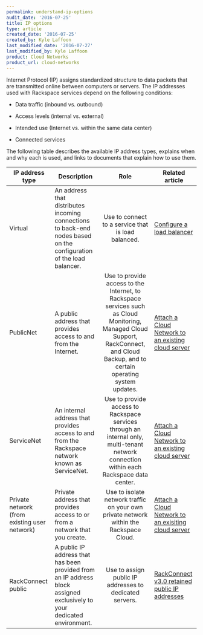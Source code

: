 ```yaml
---
permalink: understand-ip-options
audit_date: '2016-07-25'
title: IP options
type: article
created_date: '2016-07-25'
created_by: Kyle Laffoon
last_modified_date: '2016-07-27'
last_modified_by: Kyle Laffoon
product: Cloud Networks
product_url: cloud-networks
---
```


Internet Protocol (IP) assigns standardized structure to data packets that are transmitted online between computers or servers. The IP addresses used with Rackspace services depend on the following conditions:

- Data traffic (inbound vs. outbound)

- Access levels (internal vs. external)

- Intended use (Internet vs. within the same data center)

- Connected services

The following table describes the available IP address types, explains when and why each is used, and links to documents that explain how to use them.


IP address type | Description | Role | Related article
--- | --- | :---: | ---
Virtual | An address that distributes incoming connections to back-end nodes based on the configuration of the load balancer. | Use to connect to a service that is load balanced. | [Configure a load balancer](/support/how-to/configure-a-load-balancer/)
PublicNet | A public address that provides access to and from the Internet. | Use to provide access to the Internet, to Rackspace services such as Cloud Monitoring, Managed Cloud Support, RackConnect, and Cloud Backup, and to certain operating system updates. |[Attach a Cloud Network to an existing cloud server](/support/how-to/attach-a-cloud-network-to-an-existing-cloud-server/)
ServiceNet | An internal address that provides access to and from the Rackspace network known as ServiceNet. | Use to provide access to Rackspace services through an internal only, multi-tenant network connection within each Rackspace data center. | [Attach a Cloud Network to an existing cloud server](/support/how-to/attach-a-cloud-network-to-an-existing-cloud-server/)
Private network (from existing user network) | Private address that provides access to or from a network that you create. | Use to isolate network traffic on your own private network within the Rackspace Cloud. | [Attach a Cloud Network to an exisiting cloud server](/support/how-to/attach-a-cloud-network-to-an-existing-cloud-server/)
RackConnect public | A public IP address that has been provided from an IP address block assigned exclusively to your dedicated environment. | Use to assign public IP addresses to dedicated servers. | [RackConnect v3.0 retained public IP addresses](/support/how-to/rackconnect-v30-retained-public-ip-addresses/)
